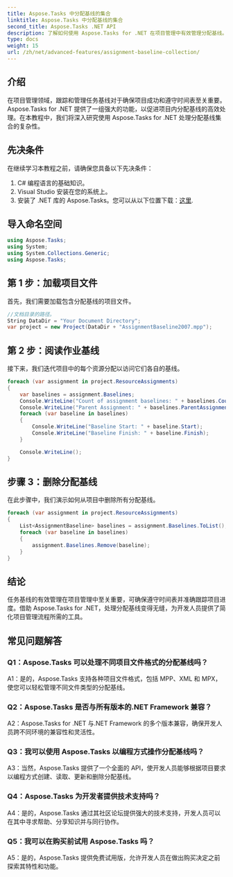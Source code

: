 ```yaml
---
title: Aspose.Tasks 中分配基线的集合
linktitle: Aspose.Tasks 中分配基线的集合
second_title: Aspose.Tasks .NET API
description: 了解如何使用 Aspose.Tasks for .NET 在项目管理中有效管理分配基线。提高生产力和准确性。
type: docs
weight: 15
url: /zh/net/advanced-features/assignment-baseline-collection/
---
```

## 介绍

在项目管理领域，跟踪和管理任务基线对于确保项目成功和遵守时间表至关重要。 Aspose.Tasks for .NET 提供了一组强大的功能，以促进项目内分配基线的高效处理。在本教程中，我们将深入研究使用 Aspose.Tasks for .NET 处理分配基线集合的复杂性。

## 先决条件

在继续学习本教程之前，请确保您具备以下先决条件：

1. C# 编程语言的基础知识。
2. Visual Studio 安装在您的系统上。
3. 安装了 .NET 库的 Aspose.Tasks。您可以从以下位置下载：[这里](https://releases.aspose.com/tasks/net/).

## 导入命名空间

```csharp
using Aspose.Tasks;
using System;
using System.Collections.Generic;
using Aspose.Tasks;


```

## 第 1 步：加载项目文件

首先，我们需要加载包含分配基线的项目文件。

```csharp
//文档目录的路径。
String DataDir = "Your Document Directory";
var project = new Project(DataDir + "AssignmentBaseline2007.mpp");
```

## 第 2 步：阅读作业基线

接下来，我们迭代项目中的每个资源分配以访问它们各自的基线。

```csharp
foreach (var assignment in project.ResourceAssignments)
{
    var baselines = assignment.Baselines;
    Console.WriteLine("Count of assignment baselines: " + baselines.Count);
    Console.WriteLine("Parent Assignment: " + baselines.ParentAssignment);
    foreach (var baseline in baselines)
    {
        Console.WriteLine("Baseline Start: " + baseline.Start);
        Console.WriteLine("Baseline Finish: " + baseline.Finish);
    }

    Console.WriteLine();
}
```

## 步骤 3：删除分配基线

在此步骤中，我们演示如何从项目中删除所有分配基线。

```csharp
foreach (var assignment in project.ResourceAssignments)
{
    List<AssignmentBaseline> baselines = assignment.Baselines.ToList();
    foreach (var baseline in baselines)
    {
        assignment.Baselines.Remove(baseline);
    }
}
```

## 结论

任务基线的有效管理在项目管理中至关重要，可确保遵守时间表并准确跟踪项目进度。借助 Aspose.Tasks for .NET，处理分配基线变得无缝，为开发人员提供了简化项目管理流程所需的工具。

## 常见问题解答

### Q1：Aspose.Tasks 可以处理不同项目文件格式的分配基线吗？

A1：是的，Aspose.Tasks 支持各种项目文件格式，包括 MPP、XML 和 MPX，使您可以轻松管理不同文件类型的分配基线。

### Q2：Aspose.Tasks 是否与所有版本的.NET Framework 兼容？

A2：Aspose.Tasks for .NET 与.NET Framework 的多个版本兼容，确保开发人员跨不同环境的兼容性和灵活性。

### Q3：我可以使用 Aspose.Tasks 以编程方式操作分配基线吗？

A3：当然，Aspose.Tasks 提供了一个全面的 API，使开发人员能够根据项目要求以编程方式创建、读取、更新和删除分配基线。

### Q4：Aspose.Tasks 为开发者提供技术支持吗？

A4：是的，Aspose.Tasks 通过其社区论坛提供强大的技术支持，开发人员可以在其中寻求帮助、分享知识并与同行协作。

### Q5：我可以在购买前试用 Aspose.Tasks 吗？

A5：是的，Aspose.Tasks 提供免费试用版，允许开发人员在做出购买决定之前探索其特性和功能。